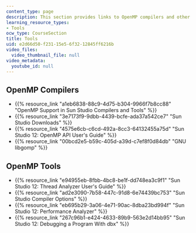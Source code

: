 ```yaml
---
content_type: page
description: This section provides links to OpenMP compilers and other OpenMP tools.
learning_resource_types:
- Tools
ocw_type: CourseSection
title: Tools
uid: e2d66d50-f231-15e5-6f32-12845ff6216b
video_files:
  video_thumbnail_file: null
video_metadata:
  youtube_id: null
---
```


OpenMP Compilers
----------------

*   {{% resource_link "a1eb6838-88c9-4d75-b304-9966f7b8cc88" "OpenMP Support in Sun Studio Compilers and Tools" %}}
*   {{% resource_link "3e7173f9-9dbb-4439-bcfe-ada37a542ce7" "Sun Studio Downloads" %}}
*   {{% resource_link "4575e6cb-c6cd-492a-8cc3-64132455a75d" "Sun Studio 12: OpenMP API User's Guide" %}}
*   {{% resource_link "00bcd2e5-b59c-405d-a39d-c7ef8f0d84db" "GNU libgomp" %}}

OpenMP Tools
------------

*   {{% resource_link "e94955eb-8fbb-4bc8-be1f-dd748ea3c9f1" "Sun Studio 12: Thread Analyzer User's Guide" %}}
*   {{% resource_link "ad2e3090-7b58-447c-91d8-6e74439bc753" "Sun Studio Compiler Options" %}}
*   {{% resource_link "eb695b29-3a06-4e71-90ac-8dba23bd994f" "Sun Studio 12: Performance Analyzer" %}}
*   {{% resource_link "267c96b1-e424-4633-89b9-563e2d14bb95" "Sun Studio 12: Debugging a Program With dbx" %}}